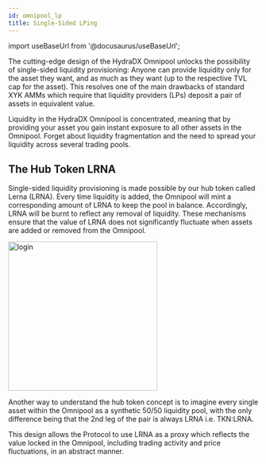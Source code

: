 ```yaml
---
id: omnipool_lp
title: Single-Sided LPing
---
```


import useBaseUrl from '@docusaurus/useBaseUrl';

The cutting-edge design of the HydraDX Omnipool unlocks the possibility of single-sided liquidity provisioning: Anyone can provide liquidity only for the asset they want, and as much as they want (up to the respective TVL cap for the asset). This resolves one of the main drawbacks of standard XYK AMMs which require that liquidity providers (LPs) deposit a pair of assets in equivalent value.

Liquidity in the HydraDX Omnipool is concentrated, meaning that by providing your asset you gain instant exposure to all other assets in the Omnipool. Forget about liquidity fragmentation and the need to spread your liquidity across several trading pools.

## The Hub Token LRNA

Single-sided liquidity provisioning is made possible by our hub token called Lerna (LRNA). Every time liquidity is added, the Omnipool will mint a corresponding amount of LRNA to keep the pool in balance. Accordingly, LRNA will be burnt to reflect any removal of liquidity. These mechanisms ensure that the value of LRNA does not significantly fluctuate when assets are added or removed from the Omnipool.

<div style={{textAlign: 'center'}}>
  <img alt="login" src={useBaseUrl('/omnipool/lrna.png')} width="300px" />
</div>


Another way to understand the hub token concept is to imagine every single asset within the Omnipool as a synthetic 50/50 liquidity pool, with the only difference being that the 2nd leg of the pair is always LRNA i.e. TKN:LRNA.

This design allows the Protocol to use LRNA as a proxy which reflects the value locked in the Omnipool, including trading activity and price fluctuations, in an abstract manner.